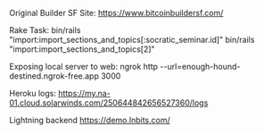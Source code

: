 Original Builder SF Site: https://www.bitcoinbuildersf.com/

Rake Task:
bin/rails "import:import_sections_and_topics[:socratic_seminar.id]"
bin/rails "import:import_sections_and_topics[2]"

Exposing local server to web:
ngrok http --url=enough-hound-destined.ngrok-free.app 3000

Heroku logs:
https://my.na-01.cloud.solarwinds.com/250644842656527360/logs

Lightning backend
https://demo.lnbits.com/
